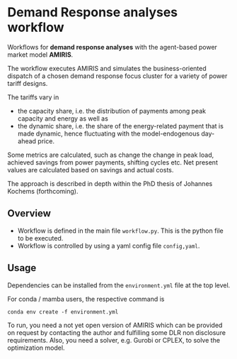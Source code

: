 # Demand Response analyses workflow

Workflows for **demand response analyses** with the agent-based power market model **AMIRIS**.

The workflow executes AMIRIS and simulates the business-oriented dispatch of a chosen demand response focus cluster for a variety of power tariff designs. 

The tariffs vary in
* the capacity share, i.e. the distribution of payments among peak capacity and energy as well as
* the dynamic share, i.e. the share of the energy-related payment that is made dynamic, hence fluctuating with the model-endogenous day-ahead price.

Some metrics are calculated, such as change the change in peak load, achieved savings from power payments, shifting cycles etc. Net present values are calculated based on savings and actual costs. 

The approach is described in depth within the PhD thesis of Johannes Kochems (forthcoming).

## Overview

* Workflow is defined in the main file `workflow.py`. This is the python file to be executed.
* Workflow is controlled by using a yaml config file `config,yaml`.

## Usage

Dependencies can be installed from the `environment.yml` file at the top level.

For conda / mamba users, the respective command is

```
conda env create -f environment.yml
```

To run, you need a not yet open version of AMIRIS which can be provided on request by contacting the author and fulfilling some DLR non disclosure requirements. Also, you need a solver, e.g. Gurobi or CPLEX, to solve the optimization model.
